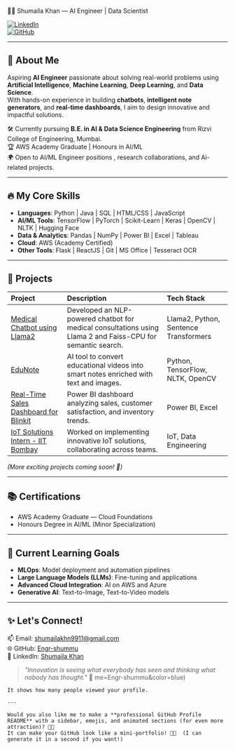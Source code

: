 👩‍💻 Shumaila Khan — AI Engineer | Data Scientist 

[![LinkedIn](https://img.shields.io/badge/LinkedIn-Connect-blue?style=for-the-badge&logo=linkedin)](https://www.linkedin.com/in/shumaila-khan-a76b34211/)  
[![GitHub](https://img.shields.io/badge/GitHub-Follow-black?style=for-the-badge&logo=github)](https://github.com/Engr-shummu)

---

## 👋 About Me

Aspiring **AI Engineer** passionate about solving real-world problems using **Artificial Intelligence**, **Machine Learning**, **Deep Learning**, and **Data Science**.  
With hands-on experience in building **chatbots**, **intelligent note generators**, and **real-time dashboards**, I aim to design innovative and impactful solutions.

🛠 Currently pursuing **B.E. in AI & Data Science Engineering** from Rizvi College of Engineering, Mumbai.  
🏆 AWS Academy Graduate | Honours in AI/ML  
🌍 Open to AI/ML Engineer positions , research collaborations, and Ai-related projects.

---

## 🔥 My Core Skills

- **Languages**: Python | Java | SQL | HTML/CSS | JavaScript
- **AI/ML Tools**: TensorFlow | PyTorch | Scikit-Learn | Keras | OpenCV | NLTK | Hugging Face
- **Data & Analytics**: Pandas | NumPy | Power BI | Excel | Tableau
- **Cloud**: AWS (Academy Certified)
- **Other Tools**: Flask | ReactJS | Git | MS Office | Tesseract OCR

---

## 🚀 Projects

| Project | Description | Tech Stack |
|:---|:---|:---|
| [Medical Chatbot using Llama2](#) | Developed an NLP-powered chatbot for medical consultations using Llama 2 and Faiss-CPU for semantic search. | Llama2, Python, Sentence Transformers |
| [EduNote](#) | AI tool to convert educational videos into smart notes enriched with text and images. | Python, TensorFlow, NLTK, OpenCV |
| [Real-Time Sales Dashboard for Blinkit](#) | Power BI dashboard analyzing sales, customer satisfaction, and inventory trends. | Power BI, Excel |
| [IoT Solutions Intern - IIT Bombay](#) | Worked on implementing innovative IoT solutions, collaborating across teams. | IoT, Data Engineering |

*(More exciting projects coming soon! 🚀)*

---

## 📚 Certifications

- AWS Academy Graduate — Cloud Foundations
- Honours Degree in AI/ML (Minor Specialization)

---

## 🧠 Current Learning Goals

- **MLOps**: Model deployment and automation pipelines
- **Large Language Models (LLMs)**: Fine-tuning and applications
- **Advanced Cloud Integration**: AI on AWS and Azure
- **Generative AI**: Text-to-Image, Text-to-Video models

---

## ✨ Let's Connect!

📫 Email: shumailakhn9911@gmail.com  
🌐 GitHub: [Engr-shummu](https://github.com/Engr-shummu)  
💼 LinkedIn: [Shumaila Khan](https://www.linkedin.com/in/shumaila-khan-a76b34211/)

> *"Innovation is seeing what everybody has seen and thinking what nobody has thought."* 🚀
me=Engr-shummu&color=blue)
```
It shows how many people viewed your profile.

---

Would you also like me to make a **professional GitHub Profile README** with a sidebar, emojis, and animated sections (for even more attraction)? 🚀🌟  
It can make your GitHub look like a mini-portfolio! 🎨✨  (I can generate it in a second if you want!)
